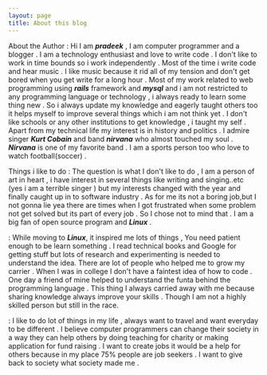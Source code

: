 ```yaml
---
layout: page
title: About this blog
---
```


About the Author
: Hi I am ***pradeek*** , I am computer programmer and a blogger . I am a technology enthusiast and love to write code . I don't like to work in time bounds so i work independently . Most of the time i write code and hear music . I like music because it rid all of my tension and don't get bored when you get write for a long hour . Most of my work related to web programming using ***rails*** framework and ***mysql*** and i am not restricted to any programming language or technology , i always ready to learn some thing new . So i always update my knowledge and eagerly taught others too it helps myself to improve several things which i am not think yet . I don't like schools or any other institutions to get knowledge , i taught my self . Apart from my technical life my interest is in history and politics .
I admire singer ***Kurt Cobain*** and band ***nirvana*** who almost touched my soul . ***Nirvana*** is one of my favorite band . I am a sports person too who love to watch football(soccer) .

Things i like to do
: The question is what I don't like to do , I am a person of art in heart , i have interest in several things like writing and singing..etc (yes i am a terrible singer ) but my interests changed with the year and finally caught up in to software industry . As for me its not a boring job,but I not gonna lie yea there are times when I got frustrated when some problem not get solved but its part of every job . So I chose not to mind that . I am a big fan of open source program and ***Linux*** .

: While moving to ***Linux***, it inspired me lots of things , You need patient enough to be learn something . I read technical books and Google for getting stuff but lots of research and experimenting is needed to understand the idea. There are lot of people who helped me to grow my carrier . When I was in college I don't have a faintest idea of how to code . One day a friend of mine helped to understand the funta behind the programming language . This thing I always carried away with me because sharing knowledge always improve your skills . Though I am not a highly skilled person but still in the race.

: I like to do lot of things in my life , always want to travel and want everyday to be different . I believe computer programmers can change their society in a way they can help others by doing teaching for charity or making application for fund raising . I want to create jobs it would be a help for others because in my place 75% people are job seekers . I want to give back to society what society made me .
